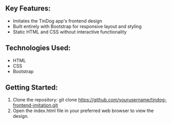 ## Key Features:
- Imitates the TinDog app's frontend design
- Built entirely with Bootstrap for responsive layout and styling
- Static HTML and CSS without interactive functionality

## Technologies Used:
- HTML
- CSS
- Bootstrap

## Getting Started:
1. Clone the repository: git clone https://github.com/yourusername/tindog-frontend-imitation.git
2. Open the index.html file in your preferred web browser to view the design.
